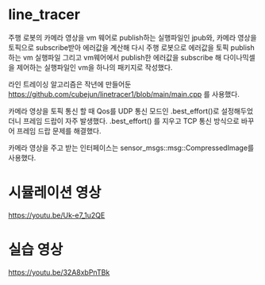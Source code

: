 # line_tracer

주행 로봇의 카메라 영상을 vm 웨어로 publish하는 실행파일인 jpub와, 카메라 영상을 토픽으로 subscribe받아 에러값을 계산해 다시 주행 로봇으로 에러값을 토픽 publish 하는 vm 실행파일 그리고 vm웨어에서 publish한 에러값을 subscribe 해 다이나믹셀을 제어하는 실행파일인 vm을 하나의 패키지로 작성했다. 

라인 트레이싱 알고리즘은 작년에 만들어둔 https://github.com/cubejun/linetracer1/blob/main/main.cpp 를 사용했다. 

카메라 영상을 토픽 통신 할 때 Qos를 UDP 통신 모드인 .best_effort()로 설정해두었더니 프레임 드랍이 자주 발생했다. .best_effort() 를 지우고 TCP 통신 방식으로 바꾸어 프레임 드랍 문제를 해결했다.

카메라 영상을 주고 받는 인터페이스는 sensor_msgs::msg::CompressedImage를 사용했다. 

# 시뮬레이션 영상 
https://youtu.be/Uk-e7_1u2QE
# 실습 영상
https://youtu.be/32A8xbPnTBk
